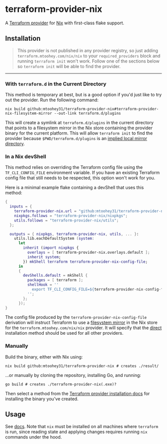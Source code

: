 # terraform-provider-nix

A [Terraform provider](https://developer.hashicorp.com/terraform/cdktf/concepts/providers) for [Nix](https://nixos.org) with first-class flake support.

## Installation

> This provider is not published in any provider registry, so just adding `terraform.mtoohey.com/nix/nix` to your `required_providers` block and running `terraform init` won't work. Follow one of the sections below so `terraform init` will be able to find the provider.

---

### With `terraform.d` in the Current Directory

This method is temporary at best, but is a good option if you'd just like to try out the provider. Run the following command:

```shell
nix build github:mtoohey31/terraform-provider-nix#terraform-provider-nix-filesystem-mirror --out-link terraform.d/plugins
```

This will create a symlink at `terraform.d/plugins` in the current directory that points to a filesystem mirror in the Nix store containing the provider binary for the current platform. This will allow `terraform init` to find the provider because `$PWD/terraform.d/plugins` is an [implied local mirror directory](https://developer.hashicorp.com/terraform/cli/config/config-file#implied-local-mirror-directories).

### In a Nix devShell

This method relies on overriding the Terraform config file using the `TF_CLI_CONFIG_FILE` environment variable. If you have an existing Terraform config file that still needs to be respected, this option won't work for you.

Here is a minimal example flake containing a devShell that uses this method:

```nix
{
  inputs = {
    terraform-provider-nix.url = "github:mtoohey31/terraform-provider-nix";
    nixpkgs.follows = "terraform-provider-nix/nixpkgs";
    utils.follows = "terraform-provider-nix/utils";
  };

  outputs = { nixpkgs, terraform-provider-nix, utils, ... }:
    utils.lib.eachDefaultSystem (system:
      let
        inherit (import nixpkgs {
          overlays = [ terraform-provider-nix.overlays.default ];
          inherit system;
        }) mkShell terraform terraform-provider-nix-config-file;
      in
      {
        devShells.default = mkShell {
          packages = [ terraform ];
          shellHook = ''
            export TF_CLI_CONFIG_FILE=${terraform-provider-nix-config-file}
          '';
        };
      });
}
```

The config file produced by the `terraform-provider-nix-config-file` derivation will instruct Terraform to use a [filesystem mirror](https://developer.hashicorp.com/terraform/cli/config/config-file#filesystem_mirror) in the Nix store for the `terraform.mtoohey.com/nix/nix` provider. It will specify that the [direct](https://developer.hashicorp.com/terraform/cli/config/config-file#direct) installation method should be used for all other providers.

### Manually

Build the binary, either with Nix using:

```shell
nix build github:mtoohey31/terraform-provider-nix # creates ./result/
```

...or manually by cloning the repository, installing Go, and running:

```shell
go build # creates ./terraform-provider-nix(.exe)?
```

Then select a method from the [Terraform provider installation docs](https://developer.hashicorp.com/terraform/cli/config/config-file#provider-installation) for installing the binary you've created.

## Usage

See [docs](./docs). Note that `nix` must be installed on all machines where `terraform` is run, since reading state and applying changes requires running `nix` commands under the hood.
